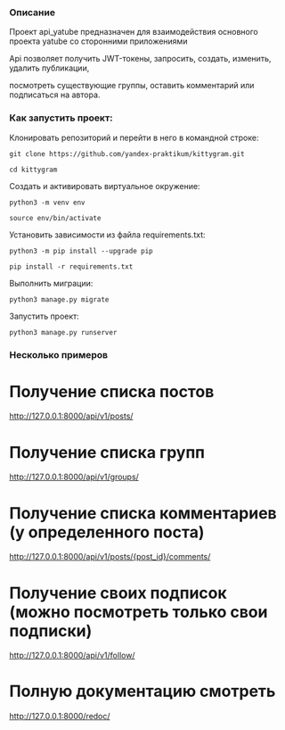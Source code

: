 ### Описание

Проект api_yatube предназначен для взаимодействия основного проекта yatube со сторонними приложениями

Api позволяет получить JWT-токены, запросить, создать, изменить, удалить публикации,

посмотреть существующие группы, оставить комментарий или подписаться на автора.



### Как запустить проект:

Клонировать репозиторий и перейти в него в командной строке:

```
git clone https://github.com/yandex-praktikum/kittygram.git
```

```
cd kittygram
```

Cоздать и активировать виртуальное окружение:

```
python3 -m venv env
```

```
source env/bin/activate
```

Установить зависимости из файла requirements.txt:

```
python3 -m pip install --upgrade pip
```

```
pip install -r requirements.txt
```

Выполнить миграции:

```
python3 manage.py migrate
```

Запустить проект:

```
python3 manage.py runserver
```

### Несколько примеров

# Получение списка постов
http://127.0.0.1:8000/api/v1/posts/

# Получение списка групп
http://127.0.0.1:8000/api/v1/groups/

# Получение списка комментариев (у определенного поста)
http://127.0.0.1:8000/api/v1/posts/{post_id}/comments/

# Получение своих подписок (можно посмотреть только свои подписки)
http://127.0.0.1:8000/api/v1/follow/



# Полную документацию смотреть
http://127.0.0.1:8000/redoc/
